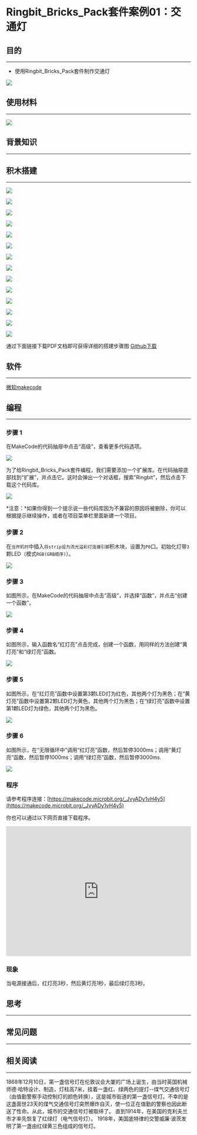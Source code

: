 # Ringbit_Bricks_Pack套件案例01：交通灯

## 目的
---

- 使用Ringbit_Bricks_Pack套件制作交通灯


![](./images/Ringbit_Bricks_Pack_case_01_01.png)




## 使用材料
---


![](./images/Ringbit_Bricks_Pack_case_01_02.png)




## 背景知识
---

## 积木搭建
---


![](./images/Ringbit_Bricks_Pack_step_01_01.png)

![](./images/Ringbit_Bricks_Pack_step_01_02.png)

![](./images/Ringbit_Bricks_Pack_step_01_03.png)

![](./images/Ringbit_Bricks_Pack_step_01_04.png)

![](./images/Ringbit_Bricks_Pack_step_01_05.png)

![](./images/Ringbit_Bricks_Pack_step_01_06.png)

![](./images/Ringbit_Bricks_Pack_step_01_07.png)

![](./images/Ringbit_Bricks_Pack_step_01_08.png)

![](./images/Ringbit_Bricks_Pack_step_01_09.png)

![](./images/Ringbit_Bricks_Pack_step_01_10.png)

![](./images/Ringbit_Bricks_Pack_step_01_11.png)

![](./images/Ringbit_Bricks_Pack_step_01_12.png)

![](./images/Ringbit_Bricks_Pack_step_01_13.png)

![](./images/Ringbit_Bricks_Pack_step_01_14.png)

通过下面链接下载PDF文档即可获得详细的搭建步骤图
[Github下载 ](https://github.com/elecfreaks/learn-cn/raw/master/microbitKit/ring_bit_bricks_pack/files/Ringbit_Bricks_Pack_step_01_v1.1.pdf)

## 软件
---



[微软makecode](https://makecode.microbit.org/#)

## 编程
---

### 步骤 1
 在MakeCode的代码抽屉中点击“高级”，查看更多代码选项。



![](./images/Ringbit_Bricks_Pack_case_01_03.png)



为了给Ringbit_Bricks_Pack套件编程，我们需要添加一个扩展库。在代码抽屉底部找到“扩展”，并点击它。这时会弹出一个对话框，搜索”Ringbit”，然后点击下载这个代码库。


![](./images/Ringbit_Bricks_Pack_case_01_04.png)


*注意：*如果你得到一个提示说一些代码库因为不兼容的原因将被删除，你可以根据提示继续操作，或者在项目菜单栏里面新建一个项目。

### 步骤 2

在`当开机时`中插入`将strip设为流光溢彩灯连接引脚`积木块，设置为`P0`口。初始化灯带`3`颗LED（模式`RGB(GRB顺序)`）。



![](./images/Ringbit_Bricks_Pack_case_01_05.png)


### 步骤 3

如图所示，在MakeCode的代码抽屉中点击“高级”，并选择“函数”，并点击“创建一个函数”。


![](./images/Ringbit_Bricks_Pack_case_01_06.png)

### 步骤 4

如图所示，输入函数名“红灯亮”点击完成，创建一个函数，用同样的方法创建“黄灯亮”和“绿灯亮”函数。


![](./images/Ringbit_Bricks_Pack_case_01_07.png)

### 步骤 5

如图所示，在“红灯亮”函数中设置第3颗LED灯为红色，其他两个灯为黑色；在“黄灯亮”函数中设置第2颗LED灯为黄色，其他两个灯为黑色；在“绿灯亮”函数中设置第1颗LED灯为绿色，其他两个灯为黑色。


![](./images/Ringbit_Bricks_Pack_case_01_08.png)

### 步骤 6

如图所示，在“无限循环中”调用“红灯亮”函数，然后暂停3000ms；调用“黄灯亮”函数，然后暂停1000ms；调用“绿灯亮”函数，然后暂停3000ms.



![](./images/Ringbit_Bricks_Pack_case_01_09.png)



### 程序

请参考程序连接：[https://makecode.microbit.org/_JvyADy1vH4y5](https://makecode.microbit.org/_JvyADy1vH4y5)

你也可以通过以下网页直接下载程序。

<div style="position:relative;height:0;padding-bottom:70%;overflow:hidden;"><iframe style="position:absolute;top:0;left:0;width:100%;height:100%;" src="https://makecode.microbit.org/#pub:_JvyADy1vH4y5]" frameborder="0" sandbox="allow-popups allow-forms allow-scripts allow-same-origin"></iframe></div>  

### 现象

当电源接通后，红灯亮3秒，然后黄灯亮1秒，最后绿灯亮3秒。

## 思考
---

## 常见问题
---
## 相关阅读  
---
1868年12月10日，第一盏信号灯在伦敦议会大厦的广场上诞生，由当时英国机械师德·哈特设计、制造，灯柱高7米，挂着一盏红、绿两色的提灯--煤气交通信号灯（由值勤警察手动控制灯的颜色转换），这是城市街道的第一盏信号灯。不幸的是这盏面世23天的煤气交通信号灯突然爆炸自灭，使一位正在值勤的警察也因此断送了性命。从此，城市的交通信号灯被取缔了。
直到1914年，在美国的克利夫兰市才率先恢复了红绿灯（电气信号灯）。
1918年，美国底特律的交警威廉·波茨发明了第一盏由红绿黄三色组成的信号灯。

